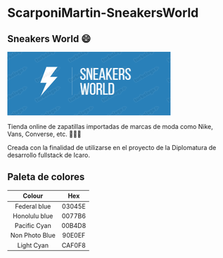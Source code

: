 # ScarponiMartin-SneakersWorld

## Sneakers World 😄 

![](assets/logoSneakersWorld.png)

Tienda online de zapatillas importadas de marcas de moda como Nike, Vans, Converse, etc. 👟👟👟

Creada con la finalidad de utilizarse en el proyecto de la Diplomatura de desarrollo fullstack de Icaro.

## Paleta de colores 

|    Colour     |       Hex       | 
|:-------------:|:---------------:|  
| Federal blue  | 03045E          |       
| Honolulu blue | 0077B6          |        
| Pacific Cyan  | 00B4D8          |        
| Non Photo Blue| 90E0EF          |         
| Light Cyan    | CAF0F8          |